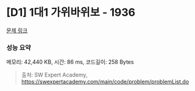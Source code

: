 # [D1] 1대1 가위바위보 - 1936 

[문제 링크](https://swexpertacademy.com/main/code/problem/problemDetail.do?contestProbId=AV5PjKXKALcDFAUq) 

### 성능 요약

메모리: 42,440 KB, 시간: 86 ms, 코드길이: 258 Bytes



> 출처: SW Expert Academy, https://swexpertacademy.com/main/code/problem/problemList.do